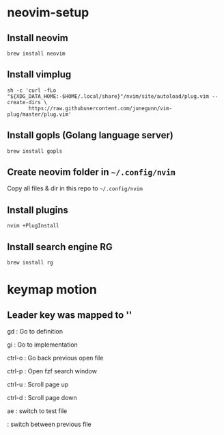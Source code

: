# neovim-setup

## Install neovim
```
brew install neovim
```

## Install vimplug
```
sh -c 'curl -fLo "${XDG_DATA_HOME:-$HOME/.local/share}"/nvim/site/autoload/plug.vim --create-dirs \
       https://raw.githubusercontent.com/junegunn/vim-plug/master/plug.vim'
```

## Install gopls (Golang language server)
```
brew install gopls
```

## Create neovim folder in `~/.config/nvim`
Copy all files & dir in this repo to `~/.config/nvim`

## Install plugins
```
nvim +PlugInstall
```

## Install search engine RG
```
brew install rg
```

# keymap motion
## Leader key was mapped to '<space>'
gd : Go to definition

gi : Go to implementation

ctrl-o : Go back previous open file

ctrl-p : Open fzf search window

ctrl-u : Scroll page up

ctrl-d : Scroll page down

<leader>ae : switch to test file

<leader><tab> : switch between previous file
